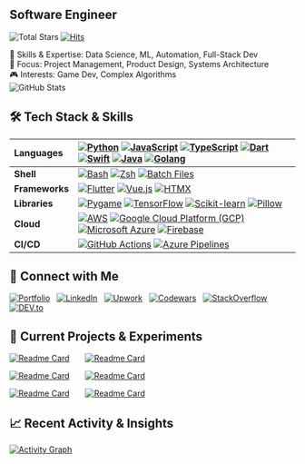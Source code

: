 ## **Software Engineer**
![Total Stars](https://img.shields.io/github/stars/castilloglenn?style=flat&label=Stars&logo=github)
[![Hits](https://hits.seeyoufarm.com/api/count/incr/badge.svg?url=https%3A%2F%2Fgithub.com%2Fcastilloglenn&count_bg=%230085EA&title_bg=%23555555&icon=github.svg&icon_color=%23FFFFFF&title=Visits&edge_flat=false)](https://hits.seeyoufarm.com)

🚀 Skills & Expertise: Data Science, ML, Automation, Full-Stack Dev<br>
🎯 Focus: Project Management, Product Design, Systems Architecture<br>
🎮 Interests: Game Dev, Complex Algorithms<br>
![GitHub Stats](https://github-readme-streak-stats.herokuapp.com/?user=castilloglenn&theme=dark&hide_border=true&date_format=M%20j%5B%2C%20Y%5D&mode=weekly&disable_animations=true&background=0D1118)

## **🛠️ Tech Stack & Skills**

| **Languages** | [![Python](https://img.shields.io/badge/Python-3a719b?style=flat&logo=python&logoColor=white)](https://www.linkedin.com/in/castilloglenn) [![JavaScript](https://img.shields.io/badge/JavaScript-F7DF1C?style=flat&logo=javascript&logoColor=black)](https://www.linkedin.com/in/castilloglenn) [![TypeScript](https://img.shields.io/badge/TypeScript-007ACC?style=flat&logo=typescript&logoColor=white)](https://www.linkedin.com/in/castilloglenn) [![Dart](https://img.shields.io/badge/Dart-00B8D9?style=flat&logo=dart&logoColor=white)](https://www.linkedin.com/in/castilloglenn) [![Swift](https://img.shields.io/badge/Swift-F05138?style=flat&logo=swift&logoColor=white)](https://www.linkedin.com/in/castilloglenn) [![Java](https://img.shields.io/badge/Java-007396?style=flat&logo=java&logoColor=white)](https://www.linkedin.com/in/castilloglenn) [![Golang](https://img.shields.io/badge/Go-00ADD8?style=flat&logo=go&logoColor=white)](https://www.linkedin.com/in/castilloglenn) |
|:---------------|:------------|
| **Shell**    | [![Bash](https://img.shields.io/badge/Bash-4EAA25?style=flat&logo=gnubash&logoColor=white)](https://www.linkedin.com/in/castilloglenn) [![Zsh](https://img.shields.io/badge/Zsh-1A1C1D?style=flat&logo=zsh&logoColor=white)](https://www.linkedin.com/in/castilloglenn) [![Batch Files](https://img.shields.io/badge/Batch%20Files-1F1F1F?style=flat&logo=windows&logoColor=white)](https://www.linkedin.com/in/castilloglenn) |
| **Frameworks**| [![Flutter](https://img.shields.io/badge/Flutter-02569B?style=flat&logo=flutter&logoColor=white)](https://www.linkedin.com/in/castilloglenn) [![Vue.js](https://img.shields.io/badge/Vue.js-4FC08D?style=flat&logo=vue.js&logoColor=white)](https://www.linkedin.com/in/castilloglenn) [![HTMX](https://img.shields.io/badge/HTMX-004A7C?style=flat&logo=htmx&logoColor=white)](https://www.linkedin.com/in/castilloglenn) |
| **Libraries** | [![Pygame](https://img.shields.io/badge/Pygame-fee32e?style=flat&logo=pygame&logoColor=black)](https://www.linkedin.com/in/castilloglenn) [![TensorFlow](https://img.shields.io/badge/TensorFlow-FF6F00?style=flat&logo=tensorflow&logoColor=white)](https://www.linkedin.com/in/castilloglenn) [![Scikit-learn](https://img.shields.io/badge/Scikit--learn-F7931E?style=flat&logo=scikit-learn&logoColor=white)](https://www.linkedin.com/in/castilloglenn) [![Pillow](https://img.shields.io/badge/Pillow-FF8C00?style=flat&logo=pillow&logoColor=white)](https://www.linkedin.com/in/castilloglenn) |
| **Cloud**     | [![AWS](https://img.shields.io/badge/AWS-232F3E?style=flat&logo=amazonaws&logoColor=white)](https://www.linkedin.com/in/castilloglenn) [![Google Cloud Platform (GCP)](https://img.shields.io/badge/Google%20Cloud-4285F4?style=flat&logo=google-cloud&logoColor=white)](https://www.linkedin.com/in/castilloglenn) [![Microsoft Azure](https://img.shields.io/badge/Azure-0078D4?style=flat&logo=microsoftazure&logoColor=white)](https://www.linkedin.com/in/castilloglenn) [![Firebase](https://img.shields.io/badge/Firebase-FFCA28?style=flat&logo=firebase&logoColor=black)](https://www.linkedin.com/in/castilloglenn) |
| **CI/CD**     | [![GitHub Actions](https://img.shields.io/badge/GitHub%20Actions-2088FF?style=flat&logo=github-actions&logoColor=white)](https://www.linkedin.com/in/castilloglenn) [![Azure Pipelines](https://img.shields.io/badge/Azure%20Pipelines-0078D4?style=flat&logo=azuredevops&logoColor=white)](https://www.linkedin.com/in/castilloglenn) |


## **🔗 Connect with Me**

[![Portfolio](https://img.shields.io/badge/Portfolio-fee642?style=flat&logo=Supabase&logoColor=black)](https://castilloglenn.github.io/)
&nbsp;
[![LinkedIn](https://img.shields.io/badge/LinkedIn-0A66C2?style=flat&logo=linkedin&logoColor=white)](https://www.linkedin.com/in/castilloglenn)
&nbsp;
[![Upwork](https://img.shields.io/badge/Upwork-238636?style=flat&logo=upwork&logoColor=white)](https://www.upwork.com/freelancers/~0134c73d8fad9c2581)
&nbsp;
[![Codewars](https://img.shields.io/badge/Codewars-B1361E?style=flat&logo=codewars&logoColor=white)](https://www.codewars.com/users/castilloglenn)
&nbsp;
[![StackOverflow](https://img.shields.io/badge/StackOverflow-F58025?style=flat&logo=stackoverflow&logoColor=white)](https://stackoverflow.com/users/12091931/glenn)
&nbsp;
[![DEV.to](https://img.shields.io/badge/DEV.to-000000?style=flat&logo=devdotto&logoColor=white)](https://dev.to/castilloglenn)

## **🚀 Current Projects & Experiments**
[![Readme Card](https://github-readme-stats.vercel.app/api/pin/?username=castilloglenn&repo=dataflow-animation&theme=dark&border_color=1f242b&bg_color=0d1118&title_color=1f6fec&icon_color=9098a0)](https://github.com/castilloglenn/dataflow-animation)
&nbsp;&nbsp;&nbsp;&nbsp;&nbsp;
[![Readme Card](https://github-readme-stats.vercel.app/api/pin/?username=castilloglenn&repo=portfolio&theme=dark&border_color=1f242b&bg_color=0d1118&title_color=1f6fec&icon_color=9098a0)](https://github.com/castilloglenn/portfolio)

[![Readme Card](https://github-readme-stats.vercel.app/api/pin/?username=castilloglenn&repo=slime-smashers&theme=dark&border_color=1f242b&bg_color=0d1118&title_color=1f6fec&icon_color=9098a0)](https://github.com/castilloglenn/slime-smashers)
&nbsp;&nbsp;&nbsp;&nbsp;&nbsp;
[![Readme Card](https://github-readme-stats.vercel.app/api/pin/?username=castilloglenn&repo=shell-scripts&theme=dark&border_color=1f242b&bg_color=0d1118&title_color=1f6fec&icon_color=9098a0)](https://github.com/castilloglenn/shell-scripts)

[![Readme Card](https://github-readme-stats.vercel.app/api/pin/?username=castilloglenn&repo=rl-agent-for-fun&theme=dark&border_color=1f242b&bg_color=0d1118&title_color=1f6fec&icon_color=9098a0)](https://github.com/castilloglenn/rl-agent-for-fun)
&nbsp;&nbsp;&nbsp;&nbsp;&nbsp;
[![Readme Card](https://github-readme-stats.vercel.app/api/pin/?username=castilloglenn&repo=neko&theme=dark&border_color=1f242b&bg_color=0d1118&title_color=1f6fec&icon_color=9098a0)](https://github.com/castilloglenn/neko)

## **📈 Recent Activity & Insights**
[![Activity Graph](https://github-readme-activity-graph.vercel.app/graph?username=castilloglenn&theme=github-compact&days=14&custom_title=Activity%20over%20the%20past%2014%20days&hide_border=true&height=250)](https://github.com/castilloglenn?tab=repositories)
